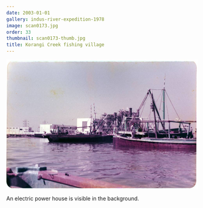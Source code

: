 ```yaml
---
date: 2003-01-01
gallery: indus-river-expedition-1978
image: scan0173.jpg
order: 33
thumbnail: scan0173-thumb.jpg
title: Korangi Creek fishing village
---
```


![Korangi Creek fishing village](./scan0173.jpg)

An electric power house is visible in the background.